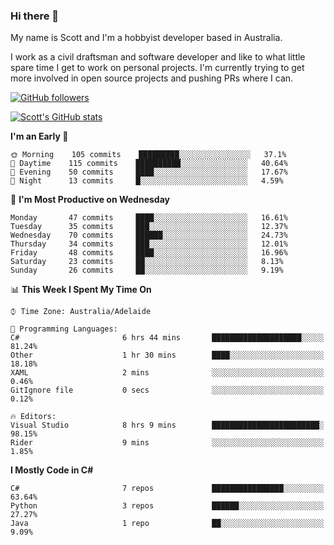 ### Hi there 👋

My name is Scott and I'm a hobbyist developer based in Australia.

I work as a civil draftsman and software developer and like to what little spare time I get to work on personal projects. I'm currently trying to get more involved in open source projects and pushing PRs where I can. 

[![GitHub followers](https://img.shields.io/github/followers/puppetsw?label=Follow&style=social)](https://github.com/puppetsw?tab=followers)

[![Scott's GitHub stats](https://github-readme-stats.vercel.app/api?username=puppetsw&show_icons=true&theme=dark)](https://github.com/anuraghazra/github-readme-stats)

<!--START_SECTION:waka-->
**I'm an Early 🐤** 

```text
🌞 Morning    105 commits    █████████░░░░░░░░░░░░░░░░   37.1% 
🌆 Daytime    115 commits    ██████████░░░░░░░░░░░░░░░   40.64% 
🌃 Evening    50 commits     ████░░░░░░░░░░░░░░░░░░░░░   17.67% 
🌙 Night      13 commits     █░░░░░░░░░░░░░░░░░░░░░░░░   4.59%

```
📅 **I'm Most Productive on Wednesday** 

```text
Monday       47 commits     ████░░░░░░░░░░░░░░░░░░░░░   16.61% 
Tuesday      35 commits     ███░░░░░░░░░░░░░░░░░░░░░░   12.37% 
Wednesday    70 commits     ██████░░░░░░░░░░░░░░░░░░░   24.73% 
Thursday     34 commits     ███░░░░░░░░░░░░░░░░░░░░░░   12.01% 
Friday       48 commits     ████░░░░░░░░░░░░░░░░░░░░░   16.96% 
Saturday     23 commits     ██░░░░░░░░░░░░░░░░░░░░░░░   8.13% 
Sunday       26 commits     ██░░░░░░░░░░░░░░░░░░░░░░░   9.19%

```


📊 **This Week I Spent My Time On** 

```text
⌚︎ Time Zone: Australia/Adelaide

💬 Programming Languages: 
C#                       6 hrs 44 mins       ████████████████████░░░░░   81.24% 
Other                    1 hr 30 mins        ████░░░░░░░░░░░░░░░░░░░░░   18.18% 
XAML                     2 mins              ░░░░░░░░░░░░░░░░░░░░░░░░░   0.46% 
GitIgnore file           0 secs              ░░░░░░░░░░░░░░░░░░░░░░░░░   0.12%

🔥 Editors: 
Visual Studio            8 hrs 9 mins        ████████████████████████░   98.15% 
Rider                    9 mins              ░░░░░░░░░░░░░░░░░░░░░░░░░   1.85%

```

**I Mostly Code in C#** 

```text
C#                       7 repos             ████████████████░░░░░░░░░   63.64% 
Python                   3 repos             ██████░░░░░░░░░░░░░░░░░░░   27.27% 
Java                     1 repo              ██░░░░░░░░░░░░░░░░░░░░░░░   9.09%

```



<!--END_SECTION:waka-->

<!--
**puppetsw/puppetsw** is a ✨ _special_ ✨ repository because its `README.md` (this file) appears on your GitHub profile.

Here are some ideas to get you started:

- 🔭 I’m currently working on ...
- 🌱 I’m currently learning ...
- 👯 I’m looking to collaborate on ...
- 🤔 I’m looking for help with ...
- 💬 Ask me about ...
- 📫 How to reach me: ...
- 😄 Pronouns: ...
- ⚡ Fun fact: ...
-->
